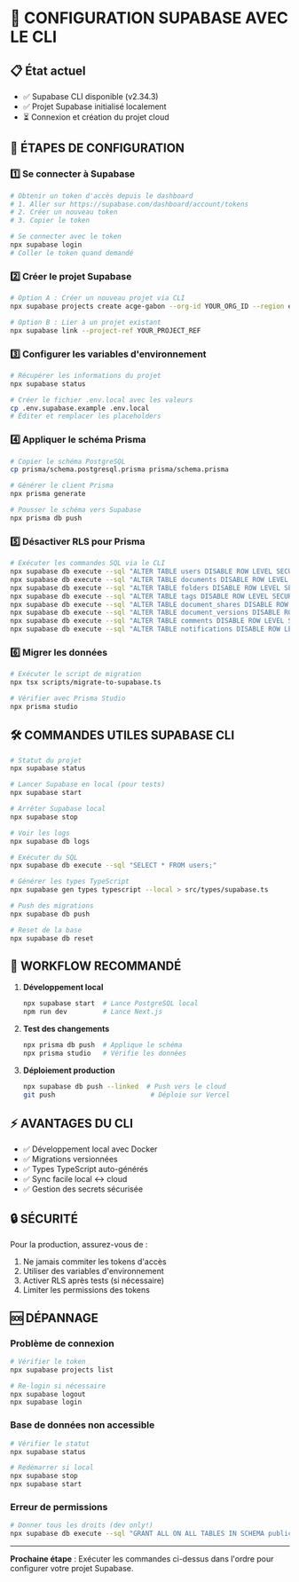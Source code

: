 # 🚀 CONFIGURATION SUPABASE AVEC LE CLI

## 📋 État actuel
- ✅ Supabase CLI disponible (v2.34.3)
- ✅ Projet Supabase initialisé localement
- ⏳ Connexion et création du projet cloud

## 🔧 ÉTAPES DE CONFIGURATION

### 1️⃣ Se connecter à Supabase
```bash
# Obtenir un token d'accès depuis le dashboard
# 1. Aller sur https://supabase.com/dashboard/account/tokens
# 2. Créer un nouveau token
# 3. Copier le token

# Se connecter avec le token
npx supabase login
# Coller le token quand demandé
```

### 2️⃣ Créer le projet Supabase
```bash
# Option A : Créer un nouveau projet via CLI
npx supabase projects create acge-gabon --org-id YOUR_ORG_ID --region eu-west-1

# Option B : Lier à un projet existant
npx supabase link --project-ref YOUR_PROJECT_REF
```

### 3️⃣ Configurer les variables d'environnement
```bash
# Récupérer les informations du projet
npx supabase status

# Créer le fichier .env.local avec les valeurs
cp .env.supabase.example .env.local
# Éditer et remplacer les placeholders
```

### 4️⃣ Appliquer le schéma Prisma
```bash
# Copier le schéma PostgreSQL
cp prisma/schema.postgresql.prisma prisma/schema.prisma

# Générer le client Prisma
npx prisma generate

# Pousser le schéma vers Supabase
npx prisma db push
```

### 5️⃣ Désactiver RLS pour Prisma
```bash
# Exécuter les commandes SQL via le CLI
npx supabase db execute --sql "ALTER TABLE users DISABLE ROW LEVEL SECURITY;"
npx supabase db execute --sql "ALTER TABLE documents DISABLE ROW LEVEL SECURITY;"
npx supabase db execute --sql "ALTER TABLE folders DISABLE ROW LEVEL SECURITY;"
npx supabase db execute --sql "ALTER TABLE tags DISABLE ROW LEVEL SECURITY;"
npx supabase db execute --sql "ALTER TABLE document_shares DISABLE ROW LEVEL SECURITY;"
npx supabase db execute --sql "ALTER TABLE document_versions DISABLE ROW LEVEL SECURITY;"
npx supabase db execute --sql "ALTER TABLE comments DISABLE ROW LEVEL SECURITY;"
npx supabase db execute --sql "ALTER TABLE notifications DISABLE ROW LEVEL SECURITY;"
```

### 6️⃣ Migrer les données
```bash
# Exécuter le script de migration
npx tsx scripts/migrate-to-supabase.ts

# Vérifier avec Prisma Studio
npx prisma studio
```

## 🛠️ COMMANDES UTILES SUPABASE CLI

```bash
# Statut du projet
npx supabase status

# Lancer Supabase en local (pour tests)
npx supabase start

# Arrêter Supabase local
npx supabase stop

# Voir les logs
npx supabase db logs

# Exécuter du SQL
npx supabase db execute --sql "SELECT * FROM users;"

# Générer les types TypeScript
npx supabase gen types typescript --local > src/types/supabase.ts

# Push des migrations
npx supabase db push

# Reset de la base
npx supabase db reset
```

## 📝 WORKFLOW RECOMMANDÉ

1. **Développement local**
   ```bash
   npx supabase start  # Lance PostgreSQL local
   npm run dev         # Lance Next.js
   ```

2. **Test des changements**
   ```bash
   npx prisma db push  # Applique le schéma
   npx prisma studio   # Vérifie les données
   ```

3. **Déploiement production**
   ```bash
   npx supabase db push --linked  # Push vers le cloud
   git push                        # Déploie sur Vercel
   ```

## ⚡ AVANTAGES DU CLI

- ✅ Développement local avec Docker
- ✅ Migrations versionnées
- ✅ Types TypeScript auto-générés
- ✅ Sync facile local ↔ cloud
- ✅ Gestion des secrets sécurisée

## 🔒 SÉCURITÉ

Pour la production, assurez-vous de :
1. Ne jamais commiter les tokens d'accès
2. Utiliser des variables d'environnement
3. Activer RLS après tests (si nécessaire)
4. Limiter les permissions des tokens

## 🆘 DÉPANNAGE

### Problème de connexion
```bash
# Vérifier le token
npx supabase projects list

# Re-login si nécessaire
npx supabase logout
npx supabase login
```

### Base de données non accessible
```bash
# Vérifier le statut
npx supabase status

# Redémarrer si local
npx supabase stop
npx supabase start
```

### Erreur de permissions
```bash
# Donner tous les droits (dev only!)
npx supabase db execute --sql "GRANT ALL ON ALL TABLES IN SCHEMA public TO postgres;"
```

---

**Prochaine étape** : Exécuter les commandes ci-dessus dans l'ordre pour configurer votre projet Supabase.
